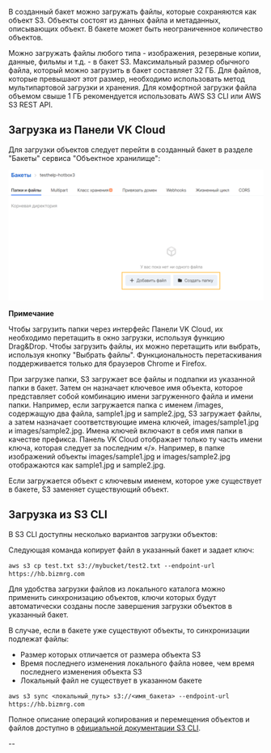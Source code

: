 В созданный бакет можно загружать файлы, которые сохраняются как объект S3. Объекты состоят из данных файла и метаданных, описывающих объект. В бакете может быть неограниченное количество объектов.

Можно загружать файлы любого типа - изображения, резервные копии, данные, фильмы и т.д. - в бакет S3. Максимальный размер обычного файла, который можно загрузить в бакет составляет 32 ГБ. Для файлов, которые превышают этот размер, необходимо использовать метод мультипартовой загрузки и хранения. Для комфортной загрузки файла объемом свыше 1 ГБ рекомендуется использовать AWS S3 CLI или AWS S3 REST API.

## Загрузка из Панели VK Cloud

Для загрузки объектов следует перейти в созданный бакет в разделе "Бакеты" сервиса "Объектное хранилище":

![](./assets/1597838410595-1597838410595.png)

**Примечание**

Чтобы загрузить папки через интерфейс Панели VK Cloud, их необходимо перетащить в окно загрузки, используя функцию Drag&Drop. Чтобы загрузить файлы, их можно перетащить или выбрать, используя кнопку "Выбрать файлы". Функциональность перетаскивания поддерживается только для браузеров Chrome и Firefox.

При загрузке папки, S3 загружает все файлы и подпапки из указанной папки в бакет. Затем он назначает ключевое имя объекта, которое представляет собой комбинацию имени загруженного файла и имени папки. Например, если загружается папка с именем /images, содержащую два файла, sample1.jpg и sample2.jpg, S3 загружает файлы, а затем назначает соответствующие имена ключей, images/sample1.jpg и images/sample2.jpg. Имена ключей включают в себя имя папки в качестве префикса. Панель VK Cloud отображает только ту часть имени ключа, которая следует за последним «/». Например, в папке изображений объекты images/sample1.jpg и images/sample2.jpg отображаются как sample1.jpg и sample2.jpg.

Если загружаетcя объект с ключевым именем, которое уже существует в бакете, S3 заменяет существующий объект.

## Загрузка из S3 CLI

В S3 CLI доступны несколько вариантов загрузки объектов:

Следующая команда копирует файл в указанный бакет и задает ключ:

```
aws s3 cp test.txt s3://mybucket/test2.txt --endpoint-url https://hb.bizmrg.com
```

Для удобства загрузки файлов из локального каталога можно применить синхронизацию объектов, ключи которых будут автоматически созданы после завершения загрузки объектов в указанный бакет.

В случае, если в бакете уже существуют объекты, то синхронизации подлежат файлы:

- Размер которых отличается от размера объекта S3
- Время последнего изменения локального файла новее, чем время последнего изменения объекта S3
- Локальный файл не существует в указанном бакете

```
aws s3 sync <локальный_путь> s3://<имя_бакета> --endpoint-url https://hb.bizmrg.com
```

Полное описание операций копирования и перемещения объектов и файлов доступно в [официальной документации S3 CLI](https://awscli.amazonaws.com/v2/documentation/api/latest/reference/s3/index.html#synopsis).

--

